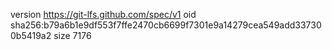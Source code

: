 version https://git-lfs.github.com/spec/v1
oid sha256:b79a6b1e9df553f7ffe2470cb6699f7301e9a14279cea549add337300b5419a2
size 7176
